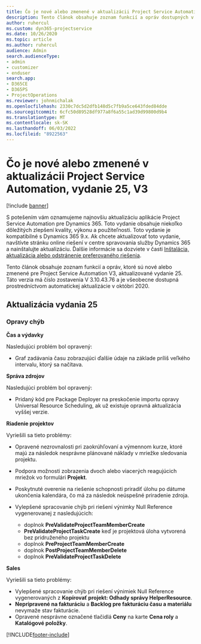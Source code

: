 ```yaml
---
title: Čo je nové alebo zmenené v aktualizácii Project Service Automation, vydanie 25, V3
description: Tento článok obsahuje zoznam funkcií a opráv dostupných v aktualizácii Project Service Automation, vydanie 25, V3
author: ruhercul
ms.custom: dyn365-projectservice
ms.date: 10/26/2020
ms.topic: article
ms.author: ruhercul
audience: Admin
search.audienceType:
- admin
- customizer
- enduser
search.app:
- D365CE
- D365PS
- ProjectOperations
ms.reviewer: johnmichalak
ms.openlocfilehash: 2330c7dc5d2dfb148d5c7fb9a5ce643fded84dde
ms.sourcegitcommit: 6cfc50d89528df977a8f6a55c1ad39d99800d9b4
ms.translationtype: MT
ms.contentlocale: sk-SK
ms.lasthandoff: 06/03/2022
ms.locfileid: "8922563"
---
```

# <a name="whats-new-or-changed-in-project-service-automation-update-release-25-v3"></a>Čo je nové alebo zmenené v aktualizácii Project Service Automation, vydanie 25, V3

[!include [banner](../includes/psa-now-project-operations.md)]

S potešením vám oznamujeme najnovšiu aktualizáciu aplikácie Project Service Automation pre Dynamics 365. Toto vydanie obsahuje niekoľko dôležitých zlepšení kvality, výkonu a použiteľnosti. Toto vydanie je kompatibilné s Dynamics 365 9.x. Ak chcete aktualizovať toto vydanie, navštívte stránku online riešení v centre spravovania služby Dynamics 365 a nainštalujte aktualizáciu. Ďalšie informácie sa dozviete v časti [Inštalácia, aktualizácia alebo odstránenie preferovaného riešenia](/power-platform/admin/install-remove-preferred-solution).

Tento článok obsahuje zoznam funkcií a opráv, ktoré sú nové alebo zmenené pre Project Service Automation V3, aktualizované vydanie 25. Táto verzia má číslo zostavenia V 3.10.43.76 a je všeobecne dostupná prostredníctvom automatickej aktualizácie v októbri 2020.

## <a name="update-release-25"></a>Aktualizácia vydania 25

### <a name="bug-fixes"></a>Opravy chýb

**Čas a výdavky**

Nasledujúci problém bol opravený:

- Graf zadávania času zobrazujúci ďalšie údaje na základe príliš veľkého intervalu, ktorý sa načítava.

**Správa zdrojov**

Nasledujúci problém bol opravený:

- Pridaný kód pre Package Deployer na preskočenie importu opravy Universal Resource Scheduling, ak už existuje opravná aktualizácia vyššej verzie.

**Riadenie projektov**

Vyriešili sa tieto problémy:

- Opravené nezrovnalosti pri zaokrúhľovaní a výmennom kurze, ktoré majú za následok nesprávne plánované náklady v mriežke sledovania projektu.
- Podpora možnosti zobrazenia dvoch alebo viacerých reagujúcich mriežok vo formulári **Projekt**.
- Poskytnuté overenie na riešenie schopnosti priradiť úlohu po dátume ukončenia kalendára, čo má za následok neúspešné priradenie zdroja.
- Vylepšené spracovanie chýb pri riešení výnimky Null Reference vygenerovanej z nasledujúcich:

    - doplnok **PreValidateProjectTeamMemberCreate**
    - **PreValidateProjectTaskCreate** keď je projektová úloha vytvorená bez pridruženého projektu
    - doplnok **PreProjectTeamMemberCreate**
    - doplnok **PostProjectTeamMemberDelete**
    - doplnok **PreValidateProjectTaskDelete**

**Sales**

Vyriešili sa tieto problémy:

- Vylepšené spracovanie chýb pri riešení výnimiek Null Reference vygenerovaných z **Kopírovať projekt: Odhady správy HelperResource**.
- **Nepripravené na fakturáciu** a **Backlog pre fakturáciu času a materiálu** nevymaže stav fakturácie.
- Opravené nesprávne označené tlačidlá **Ceny** na karte **Cena roly** a **Katalógové položky**.


[!INCLUDE[footer-include](../includes/footer-banner.md)]
